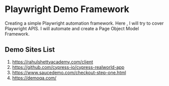 # Playwright Demo Framework
Creating a simple Playwright automation framework. Here , I will try to cover Playwright APIS. I will automate and create a Page Object Model Framework.

## Demo Sites List
1. https://rahulshettyacademy.com/client
2. https://github.com/cypress-io/cypress-realworld-app
3. https://www.saucedemo.com/checkout-step-one.html
4. https://demoqa.com/